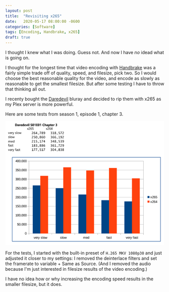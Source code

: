 ```yaml
---
layout: post
title:  "Revisiting x265"
date:   2020-05-17 08:00:00 -0600
categories: [Software]
tags: [Encoding, Handbrake, x265]
draft: true
---
```


I thought I knew what I was doing. Guess not. And now I have *no* idead what is going on.

I thought for the longest time that video encoding with [Handbrake](https://handbrake.fr) was a fairly simple trade off of quality, speed, and filesize, pick two. So I would choose the best reasonable quality for the video, and encode as slowly as reasonable to get the smallest filesize. But after some testing I have to throw that thinking all out.

I recenty bought the [Daredevil](https://www.imdb.com/title/tt3322312/) bluray and decided to rip them with x265 as my Plex server is more powerful.

Here are some tests from season 1, episode 1, chapter 3.

![x265 tesing results](/assets/2020/05/revisiting-x265.png)

For the tests, I started with the built-in preset of `H.265 MKV 1080p30` and just adjusted it closer to my settings: I removed the deinterlace filters and set the framerate to variable + Same as Source. (And I removed the audio because I'm just interested in filesize results of the video encoding.)

I have no idea how or why increasing the encoding speed results in the smaller filesize, but it does.
